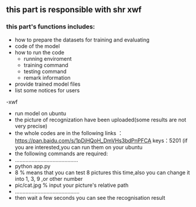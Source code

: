 ## this part is responsible with shr xwf
### this part's functions includes:
* how to prepare the datasets for training and evaluating
* code of the model
* how to run the code
  - running enviroment 
  - training command
  - testing command
  - remark information
* provide trained model files
* list some notices for users

-xwf
* run model on ubuntu
* the picture of recognization have been uploaded(some results are not very precise)
* the whole codes are in the following links ：https://pan.baidu.com/s/1pDjHQoH_DmVHs3bdPnPFCA   keys：5201 (if you are interested,you can run them on your ubuntu
* the following commands are required:
* ..........................................
* python app.py
* 8    % means that you can test 8 pictures this time,also you can change it into 1, 3, 9 ,or other number
* pic/cat.jpg   % input your picture's relative path
* ...........................................
* then wait a few seconds you can see the recognisation result

